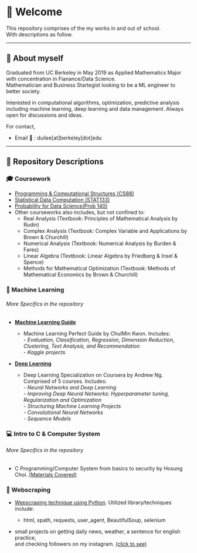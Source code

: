 # :palm_tree: Welcome

This repository comprises of the my works in and out of school.  
With descriptions as follow.

-----

## :round_pushpin: About myself

Graduated from UC Berkeley in May 2019 as Applied Mathematics Major with concentration in Fianance/Data Science.  
Mathematician and Business Startegist looking to be a ML engineer to better society.  

Interested in computational algorithms, optimization, predictive analysis including machine learning, deep learning and data management.
Always open for discussions and ideas.

For contact,
- Email :email: : duilee[at]berkeley[dot]edu

-----

## :bookmark_tabs: Repository Descriptions

### :mortar_board: Coursework
  
- [Programming & Computational Structures (CS88)](./Courseworks/CS88_Computational_Structures)
- [Statistical Data Computation (STAT133)](./Courseworks/Stat133_Statistical_Data_Computation)
- [Probability for Data Science(Prob 140)](./Courseworks/STAT140_Probability_for_Data_Science)
- Other courseworks also includes, but not confined to:
    + Real Analysis (Textbook: Principles of Mathematical Analysis by Rudin)
    + Complex Analysis (Textbook: Complex Variable and Applications by Brown & Churchill)
    + Numerical Analysis (Textbook: Numerical Analysis by Burden & Fares)
    + Linear Algebra (Textbook: Linear Algebra by Friedberg & Insel & Spence)
    + Methods for Mathematical Optimization (Textbook: Methods of Mathematical Economics by Brown & Churchill)

### :gift: Machine Learning
  ###### More Specifics in the repository
- [**Machine Learning Guide**](./MachineLearning/ML_Guide)
    + Machine Learning Perfect Guide by ChulMin Kwon. Includes:   
      \- _Evaluation, Classification, Regression, Dimension Reduction, Clustering, Text Analysis, and Recommendation_  
      \- _Kaggle projects_

- [**Deep Learning**](./MachineLearning/DeepLearningAI)
    + Deep Learning Specialization on Coursera by Andrew Ng. Comprised of 5 courses. Includes:  
      \- _Neural Networks and Deep Learning_  
      \- _Improving Deep Neural Networks: Hyperparameter tuning, Regularization and Optimization_  
      \- _Structuring Machine Learning Projects_  
      \- _Convolutional Neural Networks_  
      \- _Sequence Models_    

### :computer: Intro to C & Computer System
  ###### More Specifics in the repository
- C Programming/Computer System from basics to security by Hosung Choi. [(Materials Covered)](./ComputerSystem_with_C)

### :mag_right: Webscraping
  
- [Wepscraping technique using Python](./Webscraping/webscraping_basic). Utilized library/techniques include:
    + html, xpath, requests, user_agent, BeautifulSoup, selenium
  
- small projects on getting daily news, weather, a sentence for english practice,  
  and checking followers on my instagram. [(click to see)](./Webscraping/webscraping_project)



